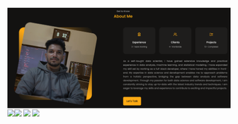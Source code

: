 ![alt text](https://github.com/nivin77789/calci/blob/main/img.png?raw=true) <img src="https://leetcard.nivin77789/leetcode?site=cn"><img src="https://github-readme-stats.vercel.app/api?username=nivin77789&show_icons=true&theme=github_dark&hide_border=true">
<img src="https://github-readme-streak-stats.herokuapp.com?user=nivin77789&theme=github-dark&hide_border=true&date_format=M%20j%5B%2C%20Y%5D"> <img src="https://github-readme-stats.vercel.app/api/top-langs/?username=nivin77789&layout=compact&theme=github_dark&hide_border=true">
